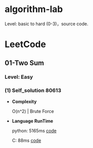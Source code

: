 # algorithm-lab
Level: basic to hard (0-3)，source code.

# LeetCode

## 01-Two Sum 

### Level: Easy

### (1) Self_solution 80613 

 - **Complexity**
		
	O(n^2) | Brute Force

 - **Language RunTime**
	
	python: 5165ms 
[code](https://github.com/moka-x/algorithm-lab/blob/master/Leetcode/01-TwoSum/python_mk.py)

	C: 88ms 
[code](https://github.com/moka-x/algorithm-lab/blob/master/Leetcode/01-TwoSum/c_mk.c)



<!--
### **SourceCode**

  - **Brute Force**
 
 		
	python [code](https://github.com/moka-x/algorithm-lab/blob/master/Leetcode/01-TwoSum/python_mk.py)
 	
	c [code](https://github.com/moka-x/algorithm-lab/blob/master/Leetcode/01-TwoSum/c_mk.c)


`<blockquote>`

 **HashMap**
 
 python [code]()
 c [code]()
-->
